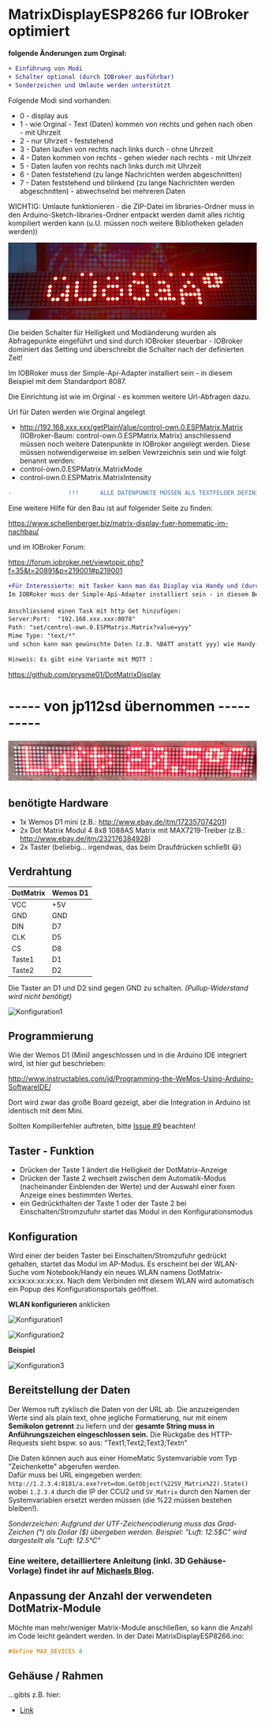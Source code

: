 # MatrixDisplayESP8266 fur IOBroker optimiert


**folgende Änderungen zum Orginal:**
```diff
+ Einführung von Modi
+ Schalter optional (durch IOBroker ausführbar)
+ Sonderzeichen und Umlaute werden unterstützt 
```


Folgende Modi sind vorhanden:
- 0 - display aus
- 1 - wie Orginal - Text (Daten) kommen von rechts und gehen nach oben - mit Uhrzeit
- 2 - nur Uhrzeit - feststehend
- 3 - Daten laufen von rechts nach links durch - ohne Uhrzeit
- 4 - Daten kommen von rechts - gehen wieder nach rechts - mit Uhrzeit
- 5 - Daten laufen von rechts nach links durch mit Uhrzeit
- 6 - Daten feststehend (zu lange Nachrichten werden abgeschnitten)
- 7 - Daten feststehend und blinkend (zu lange Nachrichten werden abgeschnitten) - abwechselnd bei mehreren Daten

WICHTIG: Umlaute funktionieren - die ZIP-Datei im libraries-Ordner muss in den Arduino-Sketch-libraries-Ordner entpackt werden damit alles richtig kompiliert werden kann (u.U. müssen noch weitere Bibliotheken geladen werden))

![Sampleum](/MatrixDisplayESP8266/images/Sampleum.png)

Die beiden Schalter für Helligkeit und Modiänderung wurden als Abfragepunkte eingeführt und sind durch IOBroker steuerbar - IOBroker dominiert das Setting und überschreibt die Schalter nach der definierten Zeit!

Im IOBRoker muss der Simple-Api-Adapter installiert sein - in diesem Beispiel mit dem Standardport 8087.

Die Einrichtung ist wie im Orginal - es kommen weitere Url-Abfragen dazu.

Url für Daten werden wie Orginal angelegt
- http://192.168.xxx.xxx/getPlainValue/control-own.0.ESPMatrix.Matrix (IOBroker-Baum: control-own.0.ESPMatrix.Matrix)
anschliessend müssen noch weitere Datenpunkte in IOBroker angelegt werden. Diese müssen notwendigerweise im selben Vewrzeichnis sein und wie folgt benannt werden:
- control-own.0.ESPMatrix.MatrixMode
- control-own.0.ESPMatrix.MatrixIntensity

```diff
-                !!!      ALLE DATENPUNKTE MÜSSEN ALS TEXTFELDER DEFININIERT SEIN     !!!
```
Eine weitere Hilfe für den Bau ist auf folgender Seite zu finden:

https://www.schellenberger.biz/matrix-display-fuer-homematic-im-nachbau/

und im IOBroker Forum: 

https://forum.iobroker.net/viewtopic.php?f=35&t=20891&p=219001#p219001

```diff
+Für Interessierte: mit Tasker kann man das Display via Handy und (durch) IOBroker steuern. 
Im IOBRoker muss der Simple-Api-Adapter installiert sein - in diesem Beispiel mit dem Standardport 8087.

Anschliessend einen Task mit http Get hinzufügen:
Server:Port:  "192.168.xxx.xxx:8078"
Path: "set/control-own.0.ESPMatrix.Matrix?value=yyy"
Mime Type: "text/*"
und schon kann man gewünschte Daten (z.B. %BATT anstatt yyy) wie Handy-Akku an das Display senden.
```
```diff
Hinweis: Es gibt eine Variante mit MQTT : 
```
https://github.com/prysme01/DotMatrixDisplay


#    -----  von jp112sd übernommen    ----------




![Sample1](/images/Sample1.png)


## benötigte Hardware
* 1x Wemos D1 mini (z.B.: http://www.ebay.de/itm/172357074201)
* 2x Dot Matrix Modul 4 8x8 1088AS Matrix mit MAX7219-Treiber (z.B.: http://www.ebay.de/itm/232176384928)
* 2x Taster (beliebig... irgendwas, das beim Draufdrücken schließt :smiley:)

## Verdrahtung
DotMatrix | Wemos D1
------------ | -------------
VCC       | +5V
GND       | GND
DIN       | D7
CLK       | D5
CS        | D8
Taste1 | D1
Taste2 | D2

Die Taster an D1 und D2 sind gegen GND zu schalten. *(Pullup-Widerstand wird nicht benötigt)*

![Konfiguration1](/images/Back1.jpg)

## Programmierung 

Wie der Wemos D1 (Mini) angeschlossen und in die Arduino IDE integriert wird, ist hier gut beschrieben:

http://www.instructables.com/id/Programming-the-WeMos-Using-Arduino-SoftwareIDE/

Dort wird zwar das große Board gezeigt, aber die Integration in Arduino ist identisch mit dem Mini.

Sollten Kompilierfehler auftreten, bitte [Issue #9](https://github.com/jp112sdl/MatrixDisplayESP8266/issues/9) beachten!

## Taster - Funktion
* Drücken der Taste 1 ändert die Helligkeit der DotMatrix-Anzeige
* Drücken der Taste 2 wechselt zwischen dem Automatik-Modus (nacheinander Einblenden der Werte) und der Auswahl einer fixen Anzeige eines bestimmten Wertes.
* ein Gedrückthalten der Taste 1 oder der Taste 2 bei Einschalten/Stromzufuhr startet das Modul in den Konfigurationsmodus

## Konfiguration
Wird einer der beiden Taster bei Einschalten/Stromzufuhr gedrückt gehalten, startet das Modul im AP-Modus.
Es erscheint bei der WLAN-Suche vom Notebook/Handy ein neues WLAN namens DotMatrix-xx:xx:xx:xx:xx:xx.
Nach dem Verbinden mit diesem WLAN wird automatisch ein Popup des Konfigurationsportals geöffnet.

**WLAN konfigurieren** anklicken

![Konfiguration1](/images/Konfiguration1.png)


![Konfiguration2](/images/Konfiguration2.png)

**Beispiel**

![Konfiguration3](/images/Konfiguration3.png)



## Bereitstellung der Daten
Der Wemos ruft zyklisch die Daten von der URL ab.
Die anzuzeigenden Werte sind als plain text, ohne jegliche Formatierung, nur mit einem **Semikolon getrennt** zu liefern und der **gesamte String muss in Anführungszeichen eingeschlossen sein.**
Die Rückgabe des HTTP-Requests sieht bspw. so aus: "Text1;Text2;Text3;Textn"

Die Daten können auch aus einer HomeMatic Systemvariable vom Typ "Zeichenkette" abgerufen werden.<br>
Dafür muss bei URL eingegeben werden:<br>
`http://1.2.3.4:8181/a.exe?ret=dom.GetObject(%22SV_Matrix%22).State()`<br>
wobei `1.2.3.4` durch die IP der CCU2 und `SV_Matrix` durch den Namen der Systemvariablen ersetzt werden müssen (die %22 müssen bestehen bleiben!).


*Sonderzeichen: Aufgrund der UTF-Zeichencodierung muss das Grad-Zeichen (°) als Dollar ($) übergeben werden.
Beispiel: "Luft: 12.5$C" wird dargestellt als "Luft: 12.5°C"*

### Eine weitere, detailliertere Anleitung (inkl. 3D Gehäuse-Vorlage) findet ihr auf [Michaels Blog]( https://www.schellenberger.biz/matrix-display-fuer-homematic-im-nachbau/).

## Anpassung der Anzahl der verwendeten DotMatrix-Module
Möchte man mehr/weniger Matrix-Module anschließen, so kann die Anzahl im Code leicht geändert werden.
In der Datei MatrixDisplayESP8266.ino:
```C
#define MAX_DEVICES 8
```

## Gehäuse / Rahmen
...gibts z.B. hier:
- [Link](https://www.thingiverse.com/thing:2862875)
